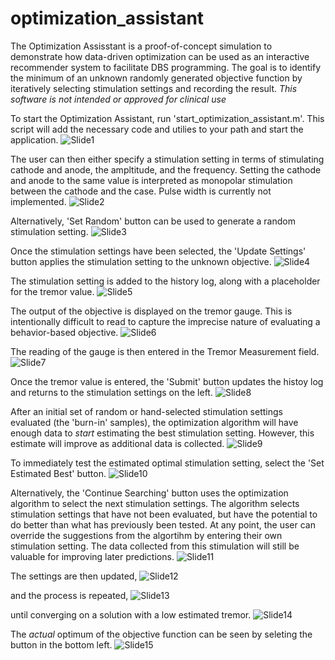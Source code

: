 # optimization_assistant

The Optimization Assisstant is a proof-of-concept simulation to demonstrate how data-driven optimization can be used as an interactive recommender system to facilitate DBS programming. The goal is to identify the minimum of an unknown randomly generated objective function by iteratively selecting stimulation settings and recording the result. *This software is not intended or approved for clinical use*

To start the Optimization Assistant, run 'start_optimization_assistant.m'. This script will add the necessary code and utilies to your path and start the application.
![Slide1](https://user-images.githubusercontent.com/66339367/111886360-7c1ecd00-89a3-11eb-95e6-cf8071b25924.jpeg)

The user can then either specify a stimulation setting in terms of stimulating cathode and anode, the ampltitude, and the frequency. Setting the cathode and anode to the same value is interpreted as monopolar stimulation between the cathode and the case. Pulse width is currently not implemented.
![Slide2](https://user-images.githubusercontent.com/66339367/111886372-82ad4480-89a3-11eb-86cb-8079bed28544.jpeg)

Alternatively, 'Set Random' button can be used to generate a random stimulation setting.
![Slide3](https://user-images.githubusercontent.com/66339367/111886373-8345db00-89a3-11eb-816c-d084e8e1693f.jpeg)

Once the stimulation settings have been selected, the 'Update Settings' button applies the stimulation setting to the unknown objective.
![Slide4](https://user-images.githubusercontent.com/66339367/111886376-8345db00-89a3-11eb-8564-1f310c2e48ce.jpeg)

The stimulation setting is added to the history log, along with a placeholder for the tremor value.
![Slide5](https://user-images.githubusercontent.com/66339367/111886377-8345db00-89a3-11eb-85c7-341c856356af.jpeg)

The output of the objective is displayed on the tremor gauge. This is intentionally difficult to read to capture the imprecise nature of evaluating a behavior-based objective.
![Slide6](https://user-images.githubusercontent.com/66339367/111886378-83de7180-89a3-11eb-9b90-fe097b90d8f0.jpeg)

The reading of the gauge is then entered in the Tremor Measurement field.
![Slide7](https://user-images.githubusercontent.com/66339367/111886379-83de7180-89a3-11eb-9f0e-87d96b33b85e.jpeg)

Once the tremor value is entered, the 'Submit' button updates the histoy log and returns to the stimulation settings on the left.
![Slide8](https://user-images.githubusercontent.com/66339367/111886380-83de7180-89a3-11eb-9264-e2f2049e04de.jpeg)

After an initial set of random or hand-selected stimulation settings evaluated (the 'burn-in' samples), the optimization algorithm will have enough data to *start* estimating the best stimulation setting. However, this estimate will improve as additional data is collected.
![Slide9](https://user-images.githubusercontent.com/66339367/111886381-84770800-89a3-11eb-85d1-2f55dc179318.jpeg)

To immediately test the estimated optimal stimulation setting, select the 'Set Estimated Best' button.
![Slide10](https://user-images.githubusercontent.com/66339367/111886382-84770800-89a3-11eb-8147-e86d2d86348b.jpeg)

Alternatively, the 'Continue Searching' button uses the optimization algorithm to select the next stimulation settings. The algorithm selects stimulation settings that have not been evaluated, but have the potential to do better than what has previously been tested. At any point, the user can override the suggestions from the algortihm by entering their own stimulation setting. The data collected from this stimulation will still be valuable for improving later predictions.
![Slide11](https://user-images.githubusercontent.com/66339367/111886383-84770800-89a3-11eb-9c89-b414bad6e2a4.jpeg)

The settings are then updated,
![Slide12](https://user-images.githubusercontent.com/66339367/111886384-84770800-89a3-11eb-8676-48fb8464a390.jpeg)

and the process is repeated,
![Slide13](https://user-images.githubusercontent.com/66339367/111886385-850f9e80-89a3-11eb-92bc-582fda44b468.jpeg)

until converging on a solution with a low estimated tremor.
![Slide14](https://user-images.githubusercontent.com/66339367/111886386-850f9e80-89a3-11eb-995f-40986fc6a77c.jpeg)

The *actual* optimum of the objective function can be seen by seleting the button in the bottom left.
![Slide15](https://user-images.githubusercontent.com/66339367/111886387-850f9e80-89a3-11eb-94fe-d87b6ebbf320.jpeg)

